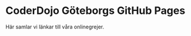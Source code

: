 CoderDojo Göteborgs GitHub Pages
================================

Här samlar vi länkar till våra onlinegrejer.

